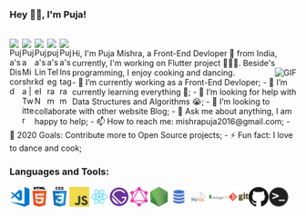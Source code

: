 ### Hey 👋🏽, I'm Puja!
<br/>
<a href="https://discord.gg/qUbApEc">
  <img align="left" alt="Puja's Discord" width="22px" src="https://cdn.jsdelivr.net/npm/simple-icons@v3/icons/discord.svg" />
</a>
<a href="https://twitter.com/PujaMishra87633/">
  <img align="left" alt="Puja Mishra | Twitter" width="22px" src="https://cdn.jsdelivr.net/npm/simple-icons@v3/icons/twitter.svg" />
</a>
<a href="https://www.linkedin.com/in/puja-mishra-081ba1126/
">
  <img align="left" alt="Puja's LinkdeIN" width="22px" src="https://cdn.jsdelivr.net/npm/simple-icons@v3/icons/linkedin.svg" />
</a>
<a href="https://t.me/puja">
  <img align="left" alt="puja's Telegram" width="22px" src="https://cdn.jsdelivr.net/npm/simple-icons@v3/icons/telegram.svg" />
</a>
<a href="https://www.instagram.com/__pujamishra/">
  <img align="left" alt="Puja's Instagram" width="22px" src="https://cdn.jsdelivr.net/npm/simple-icons@v3/icons/instagram.svg" />
</a>
<br>
Hi, I'm Puja Mishra, a Front-End Devloper 🚀 from India, currently, I'm working on Flutter project 🙍🏽‍♂️. Beside's programming, I enjoy cooking  and dancing.

<img align="right" alt="GIF" src="https://media.giphy.com/media/fAnzw6YK33jMwzp5wp/giphy.gif" />

</br>
 - 🔭 I’m currently working as a Front-End Devloper;
- 🌱 I’m currently learning everything 🤣;
- 🤔 I’m looking for help with Data Structures and Algorithms 😭;
- 👯 I’m looking to collaborate with other website Blog;
-  💬 Ask me about anything, I am happy to help;
- 📫 How to reach me: mishrapuja2016@gmail.com;
- 🥅 2020 Goals: Contribute more to Open Source projects;
- ⚡ Fun fact: I love to dance and cook;





<br>


### Languages and Tools:

<img align="left" alt="Visual Studio Code" width="35px" src="https://raw.githubusercontent.com/github/explore/80688e429a7d4ef2fca1e82350fe8e3517d3494d/topics/visual-studio-code/visual-studio-code.png" />
<img align="left" alt="HTML5" width="35px" src="https://raw.githubusercontent.com/github/explore/80688e429a7d4ef2fca1e82350fe8e3517d3494d/topics/html/html.png" />
<img align="left" alt="CSS3" width="35px" src="https://raw.githubusercontent.com/github/explore/80688e429a7d4ef2fca1e82350fe8e3517d3494d/topics/css/css.png" />
<img align="left" alt="JavaScript" width="35px" src="https://raw.githubusercontent.com/github/explore/80688e429a7d4ef2fca1e82350fe8e3517d3494d/topics/javascript/javascript.png" />
<img align="left" alt="React" width="35px" src="https://raw.githubusercontent.com/github/explore/80688e429a7d4ef2fca1e82350fe8e3517d3494d/topics/react/react.png" />
<img align="left" alt="Gatsby" width="35px" src="https://raw.githubusercontent.com/github/explore/e94815998e4e0713912fed477a1f346ec04c3da2/topics/gatsby/gatsby.png" />
<img align="left" alt="GraphQL" width="35px" src="https://raw.githubusercontent.com/github/explore/80688e429a7d4ef2fca1e82350fe8e3517d3494d/topics/graphql/graphql.png" />
<img align="left" alt="Node.js" width="35px" src="https://raw.githubusercontent.com/github/explore/80688e429a7d4ef2fca1e82350fe8e3517d3494d/topics/nodejs/nodejs.png" />
<img align="left" alt="SQL" width="35px" src="https://raw.githubusercontent.com/github/explore/80688e429a7d4ef2fca1e82350fe8e3517d3494d/topics/sql/sql.png" />
<img align="left" alt="MySQL" width="35px" src="https://raw.githubusercontent.com/github/explore/80688e429a7d4ef2fca1e82350fe8e3517d3494d/topics/mysql/mysql.png" />
<img align="left" alt="MongoDB" width="35px" src="https://raw.githubusercontent.com/github/explore/80688e429a7d4ef2fca1e82350fe8e3517d3494d/topics/mongodb/mongodb.png" />
<img align="left" alt="Git" width="35px" src="https://raw.githubusercontent.com/github/explore/80688e429a7d4ef2fca1e82350fe8e3517d3494d/topics/git/git.png" />
<img align="left" alt="GitHub" width="35px" src="https://raw.githubusercontent.com/github/explore/78df643247d429f6cc873026c0622819ad797942/topics/github/github.png" />
<img align="left" alt="Terminal" width="35px" src="https://raw.githubusercontent.com/github/explore/80688e429a7d4ef2fca1e82350fe8e3517d3494d/topics/terminal/terminal.png" />
  

<br  />

<br  />


[twitter]: https://twitter.com/PujaMishra87633/
[instagram]:https://www.instagram.com/__pujamishra/
[linkedin]: https://www.linkedin.com/in/puja-mishra-081ba1126/
